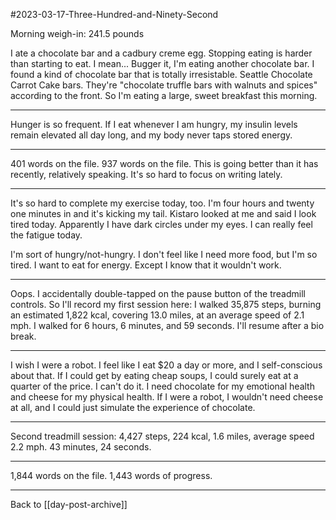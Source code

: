 #2023-03-17-Three-Hundred-and-Ninety-Second

Morning weigh-in:  241.5 pounds

I ate a chocolate bar and a cadbury creme egg.  Stopping eating is harder than starting to eat.  I mean...  Bugger it, I'm eating another chocolate bar.  I found a kind of chocolate bar that is totally irresistable.  Seattle Chocolate Carrot Cake bars.  They're "chocolate truffle bars with walnuts and spices" according to the front.  So I'm eating a large, sweet breakfast this morning.

---
Hunger is so frequent.  If I eat whenever I am hungry, my insulin levels remain elevated all day long, and my body never taps stored energy.

---
401 words on the file.  937 words on the file.  This is going better than it has recently, relatively speaking.  It's so hard to focus on writing lately.

---
It's so hard to complete my exercise today, too.  I'm four hours and twenty one minutes in and it's kicking my tail.  Kistaro looked at me and said I look tired today.  Apparently I have dark circles under my eyes.  I can really feel the fatigue today.

I'm sort of hungry/not-hungry.  I don't feel like I need more food, but I'm so tired.  I want to eat for energy.  Except I know that it wouldn't work.

---
Oops.  I accidentally double-tapped on the pause button of the treadmill controls.  So I'll record my first session here:  I walked 35,875 steps, burning an estimated 1,822 kcal, covering 13.0 miles, at an average speed of 2.1 mph.  I walked for 6 hours, 6 minutes, and 59 seconds.  I'll resume after a bio break.

---
I wish I were a robot.  I feel like I eat $20 a day or more, and I self-conscious about that.  If I could get by eating cheap soups, I could surely eat at a quarter of the price.  I can't do it.  I need chocolate for my emotional health and cheese for my physical health.  If I were a robot, I wouldn't need cheese at all, and I could just simulate the experience of chocolate.

---
Second treadmill session:  4,427 steps, 224 kcal, 1.6 miles, average speed 2.2 mph.  43 minutes, 24 seconds.

---
1,844 words on the file.  1,443 words of progress.

---
Back to [[day-post-archive]]